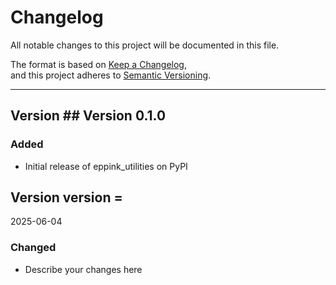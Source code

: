 # Changelog

All notable changes to this project will be documented in this file.

The format is based on [Keep a Changelog](https://keepachangelog.com/en/1.0.0/),  
and this project adheres to [Semantic Versioning](https://semver.org/).

---

## Version ## Version 0.1.0 
### Added
- Initial release of eppink_utilities on PyPI

## Version version = 
2025-06-04
### Changed
- Describe your changes here
